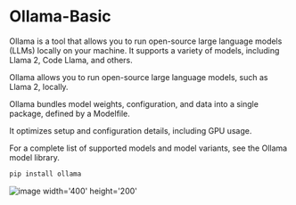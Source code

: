 # Ollama-Basic

Ollama is a tool that allows you to run open-source large language models (LLMs) locally on your machine. It supports a variety of models, including Llama 2, Code Llama, and others.

Ollama allows you to run open-source large language models, such as Llama 2, locally.

Ollama bundles model weights, configuration, and data into a single package, defined by a Modelfile.

It optimizes setup and configuration details, including GPU usage.

For a complete list of supported models and model variants, see the Ollama model library.

```sh
pip install ollama
```


![image  width='400' height='200'](https://github.com/Aditya-aot/Ollama-Basic/assets/67204555/427b81bf-03f9-421b-a7e0-a7d7896a3004)

